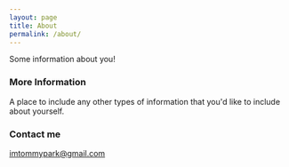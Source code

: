```yaml
---
layout: page
title: About
permalink: /about/
---
```


Some information about you!

### More Information

A place to include any other types of information that you'd like to include about yourself.

### Contact me

[imtommypark@gmail.com](mailto:imtommypark@gmail.com)
